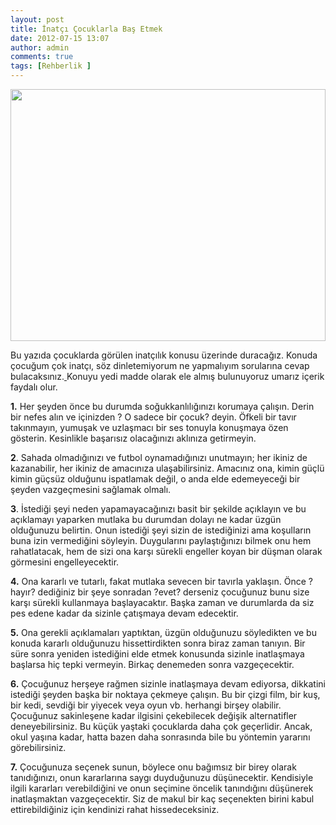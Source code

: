```yaml
---
layout: post
title: İnatçı Çocuklarla Baş Etmek
date: 2012-07-15 13:07
author: admin
comments: true
tags: [Rehberlik ]
---
```

<a href="http://egitimvaktim.com/dosyalar/2012/07/544996_484969018197688_116432482_n.jpg">
<img title="544996_484969018197688_116432482_n" src="http://egitimvaktim.com/dosyalar/2012/07/544996_484969018197688_116432482_n.jpg" alt="" width="100%" height="403" /></a>

Bu yazıda çocuklarda görülen inatçılık konusu üzerinde duracağız. Konuda çocuğum çok inatçı, söz dinletemiyorum ne yapmalıyım sorularına cevap bulacaksınız.<a href="http://egitimvaktim.com/dosyalar/2012/07/544996_484969018197688_116432482_n.jpg">
</a> Konuyu yedi madde olarak ele almış bulunuyoruz umarız içerik faydalı olur.

<strong>1.</strong> Her şeyden önce bu durumda soğukkanlılığınızı korumaya çalışın. Derin bir nefes alın ve içinizden ?
O sadece bir çocuk? deyin. Öfkeli bir tavır takınmayın, yumuşak ve uzlaşmacı bir ses tonuyla konuşmaya özen gösterin. Kesinlikle başarısız olacağınızı aklınıza getirmeyin.

<strong>2</strong>. Sahada olmadığınızı ve futbol oynamadığınızı unutmayın; her ikiniz de kazanabilir, her ikiniz de amacınıza ulaşabilirsiniz. Amacınız ona, kimin güçlü kimin güçsüz olduğunu ispatlamak değil, o anda elde edemeyeceği bir şeyden vazgeçmesini sağlamak olmalı.

<strong>3</strong>. İstediği şeyi neden yapamayacağınızı basit bir şekilde açıklayın ve bu açıklamayı yaparken mutlaka bu durumdan dolayı ne kadar üzgün olduğunuzu belirtin. Onun istediği şeyi sizin de istediğinizi ama koşulların buna izin vermediğini söyleyin. Duygularını paylaştığınızı bilmek onu hem rahatlatacak, hem de sizi ona karşı sürekli engeller koyan bir düşman olarak görmesini engelleyecektir.

<strong>4.</strong> Ona kararlı ve tutarlı, fakat mutlaka sevecen bir tavırla yaklaşın. Önce ?hayır? dediğiniz bir şeye sonradan ?evet? derseniz çocuğunuz bunu size karşı sürekli kullanmaya başlayacaktır. Başka zaman ve durumlarda da siz pes edene kadar da sizinle çatışmaya devam edecektir.

<strong>5.</strong> Ona gerekli açıklamaları yaptıktan, üzgün olduğunuzu söyledikten ve bu konuda kararlı olduğunuzu hissettirdikten sonra biraz zaman tanıyın. Bir süre sonra yeniden istediğini elde etmek konusunda sizinle inatlaşmaya başlarsa hiç tepki vermeyin. Birkaç denemeden sonra vazgeçecektir.

<strong>6.</strong> Çocuğunuz herşeye rağmen sizinle inatlaşmaya devam ediyorsa, dikkatini istediği şeyden başka bir noktaya çekmeye çalışın. Bu bir çizgi film, bir kuş, bir kedi, sevdiği bir yiyecek veya oyun vb. herhangi birşey olabilir. Çocuğunuz sakinleşene kadar ilgisini çekebilecek değişik alternatifler deneyebilirsiniz. Bu küçük yaştaki çocuklarda daha çok geçerlidir. Ancak, okul yaşına kadar, hatta bazen daha sonrasında bile bu yöntemin yararını görebilirsiniz.

<strong>7.</strong> Çocuğunuza seçenek sunun, böylece onu bağımsız bir birey olarak tanıdığınızı, onun kararlarına saygı duyduğunuzu düşünecektir. Kendisiyle ilgili kararları verebildiğini ve onun seçimine öncelik tanındığını düşünerek inatlaşmaktan vazgeçecektir. Siz de makul bir kaç seçenekten birini kabul ettirebildiğiniz için kendinizi rahat hissedeceksiniz.
